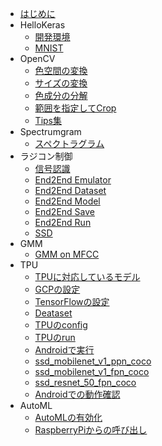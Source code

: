* [はじめに](README.md)
* HelloKeras
	* [開発環境](dev.md)
	* [MNIST](mnist.md)
* OpenCV
	* [色空間の変換](colorspace.md)
	* [サイズの変換](size.md)
	* [色成分の分解](color.md)
	* [範囲を指定してCrop](crop.md)
	* [Tips集](tips.md)
* Spectrumgram
	* [スペクトラグラム](spectrum.md)
* ラジコン制御
    * [信号認識](traffic_sign.md)
    * [End2End Emulator](end2end_emulator.md)
    * [End2End Dataset](end2end_dataset.md)
	* [End2End Model](end2end_model.md)
	* [End2End Save](end2end_save.md)
	* [End2End Run](end2end_run.md)
	* [SSD](ssd.md)
* GMM
	* [GMM on MFCC](gmm_mfcc.md)
* TPU
	* [TPUに対応しているモデル](tpu_support.md)
	* [GCPの設定](tpu_gcp.md)
	* [TensorFlowの設定](tpu_tf.md)
	* [Deataset](tpu_dataset.md)
	* [TPUのconfig](tpu_config.md)
	* [TPUのrun](tpu_run.md)
	* [Androidで実行](tpu_android.md)
	* [ssd_mobilenet_v1_ppn_coco](ssd_mobilenet_v1_ppn_coco.md)
	* [ssd_mobilenet_v1_fpn_coco](ssd_mobilenet_v1_fpn_coco.md)
	* [ssd_resnet_50_fpn_coco](ssd_resnet_50_fpn_coco.md)
	* [Androidでの動作確認](android_support.md)
* AutoML
	* [AutoMLの有効化](automl.md)
	* [RaspberryPiからの呼び出し](automl_pi.md)
